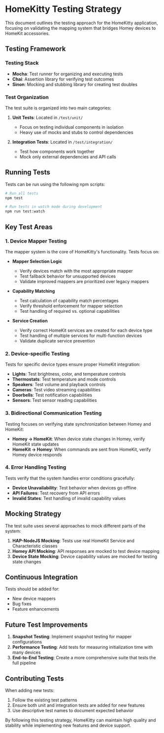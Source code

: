 # HomeKitty Testing Strategy

This document outlines the testing approach for the HomeKitty application, focusing on validating the mapping system that bridges Homey devices to HomeKit accessories.

## Testing Framework

### Testing Stack
- **Mocha**: Test runner for organizing and executing tests
- **Chai**: Assertion library for verifying test outcomes
- **Sinon**: Mocking and stubbing library for creating test doubles

### Test Organization
The test suite is organized into two main categories:

1. **Unit Tests**: Located in `/test/unit/`
   - Focus on testing individual components in isolation
   - Heavy use of mocks and stubs to control dependencies

2. **Integration Tests**: Located in `/test/integration/`
   - Test how components work together
   - Mock only external dependencies and API calls

## Running Tests

Tests can be run using the following npm scripts:
```bash
# Run all tests
npm test

# Run tests in watch mode during development
npm run test:watch
```

## Key Test Areas

### 1. Device Mapper Testing

The mapper system is the core of HomeKitty's functionality. Tests focus on:

- **Mapper Selection Logic**
  - Verify devices match with the most appropriate mapper
  - Test fallback behavior for unsupported devices
  - Validate improved mappers are prioritized over legacy mappers

- **Capability Matching**
  - Test calculation of capability match percentages
  - Verify threshold enforcement for mapper selection
  - Test handling of required vs. optional capabilities

- **Service Creation**
  - Verify correct HomeKit services are created for each device type
  - Test handling of multiple services for multi-function devices
  - Validate duplicate service prevention

### 2. Device-specific Testing

Tests for specific device types ensure proper HomeKit integration:

- **Lights**: Test brightness, color, and temperature controls
- **Thermostats**: Test temperature and mode controls
- **Speakers**: Test volume and playback controls
- **Cameras**: Test video streaming capabilities
- **Doorbells**: Test notification capabilities
- **Sensors**: Test sensor reading capabilities

### 3. Bidirectional Communication Testing

Testing focuses on verifying state synchronization between Homey and HomeKit:

- **Homey → HomeKit**: When device state changes in Homey, verify HomeKit state updates
- **HomeKit → Homey**: When commands are sent from HomeKit, verify Homey device responds

### 4. Error Handling Testing

Tests verify that the system handles error conditions gracefully:

- **Device Unavailability**: Test behavior when devices go offline
- **API Failures**: Test recovery from API errors
- **Invalid States**: Test handling of invalid capability values

## Mocking Strategy

The test suite uses several approaches to mock different parts of the system:

1. **HAP-NodeJS Mocking**: Tests use real HomeKit Service and Characteristic classes
2. **Homey API Mocking**: API responses are mocked to test device mapping
3. **Device State Mocking**: Device capability values are mocked for testing state changes

## Continuous Integration

Tests should be added for:
- New device mappers
- Bug fixes
- Feature enhancements

## Future Test Improvements

1. **Snapshot Testing**: Implement snapshot testing for mapper configurations
2. **Performance Testing**: Add tests for measuring initialization time with many devices
3. **End-to-End Testing**: Create a more comprehensive suite that tests the full pipeline

## Contributing Tests

When adding new tests:
1. Follow the existing test patterns
2. Ensure both unit and integration tests are added for new features
3. Use descriptive test names to document expected behavior

By following this testing strategy, HomeKitty can maintain high quality and stability while implementing new features and device support.